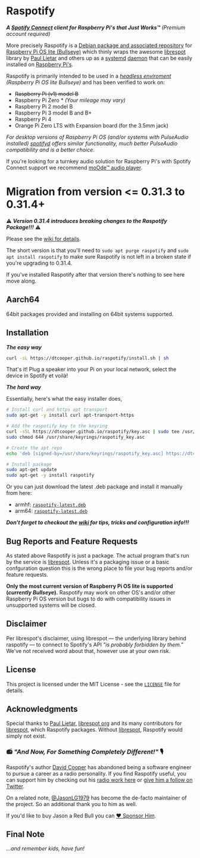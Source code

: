 # Raspotify

_**A [Spotify Connect](https://www.spotify.com/connect/) client for Raspberry Pi's
that Just Works™**_ *(Premium account required)*

More precisely Raspotify is a
[Debian package and associated repository](https://en.wikipedia.org/wiki/Deb_\(file_format\)) for [Raspberry Pi OS lite (Bullseye)](https://www.raspberrypi.org/downloads/raspbian/)
which thinly wraps the awesome
[librespot](https://github.com/librespot-org/librespot) library by
[Paul Lietar](https://github.com/plietar) and others up as a [systemd](https://en.wikipedia.org/wiki/Systemd) [daemon](https://en.wikipedia.org/wiki/Daemon_(computing)) that can be easily installed on [Raspberry Pi's](https://www.raspberrypi.com/products).

Raspotify is primarily intended to be used in a _[headless enviroment](https://en.wikipedia.org/wiki/Headless_computer) (Raspberry Pi OS lite Bullseye)_ and has been verified to work on:

* ~~Raspberry Pi (v1) model B~~
* Raspberry Pi Zero * *(Your mileage may vary)*
* Raspberry Pi 2 model B
* Raspberry Pi 3 model B and B+
* Raspberry Pi 4
* Orange Pi Zero LTS with Expansion board (for the 3.5mm jack)

_For desktop versions of Raspberry Pi OS (and/or systems with PulseAudio installed) [spotifyd](https://spotifyd.github.io/spotifyd/installation/Raspberry-Pi.html) offers similar functionality, much better PulseAudio compatibility and is a better choice._

If you're looking for a turnkey audio solution for Raspberry Pi's with Spotify Connect support we recommend [moOde™ audio player](https://moodeaudio.org/).

# Migration from version <= 0.31.3 to 0.31.4+

⚠️ _**Version 0.31.4 introduces breaking changes to the Raspotify Package!!!**_ ⚠️

Please see the [wiki for details](https://github.com/dtcooper/raspotify/wiki/Migration-from-older-versions-to-0.31.4-and-beyond).

The short version is that you'll need to `sudo apt purge raspotify` and `sudo apt install raspotify` to make sure Raspotify is not left in a broken state if you're upgrading to 0.31.4.

If you've installed Raspotify after that version there's nothing to see here move along.

## Aarch64

64bit packages provided and installing on 64bit systems supported.

## Installation

_**The easy way**_

```bash
curl -sL https://dtcooper.github.io/raspotify/install.sh | sh
```

That's it! Plug a speaker into your Pi on your local network, select the device
in Spotify et voilà!

_**The hard way**_

Essentially, here's what the easy installer does,

```bash
# Install curl and https apt transport
sudo apt-get -y install curl apt-transport-https

# Add the raspotify key to the keyring
curl -sSL https://dtcooper.github.io/raspotify/key.asc | sudo tee /usr/share/keyrings/raspotify_key.asc  > /dev/null
sudo chmod 644 /usr/share/keyrings/raspotify_key.asc

# Create the apt repo
echo 'deb [signed-by=/usr/share/keyrings/raspotify_key.asc] https://dtcooper.github.io/raspotify raspotify main' | sudo tee /etc/apt/sources.list.d/raspotify.list

# Install package
sudo apt-get update
sudo apt-get -y install raspotify
```

Or you can just download the latest .deb package and install it manually from here:
* armhf: [`raspotify-latest.deb`](https://dtcooper.github.io/raspoify-latest_armhf.deb)
* arm64: [`raspotify-latest.deb`](https://dtcooper.github.io/raspotify/raspotify-latest_arm64.deb)

_**Don't forget to checkout the [wiki](https://github.com/dtcooper/raspotify/wiki) for tips, tricks and configuration info!!!**_

## Bug Reports and Feature Requests

As stated above Raspotify is just a package. The actual program that's run by the service is [librespot](https://github.com/librespot-org/librespot). Unless it's a packaging issue or a basic confguration question this is the wrong place to file your bug reports and/or feature requests.

**Only the most current version of Raspberry Pi OS lite is supported (_currently Bullseye_).** Raspotify may work on other OS's and/or other Raspberry Pi OS version but bugs to do with compatibility issues in unsupported systems will be closed. 

## Disclaimer

Per librespot's disclaimer, using librespot &mdash; the underlying library behind
raspotify &mdash; to connect to Spotify's API _"is probably forbidden by them."_
We've not received word about that, however use at your own risk.

## License

This project is licensed under the MIT License - see the [`LICENSE`](LICENSE)
file for details.

## Acknowledgments

Special thanks to [Paul Lietar](https://github.com/plietar), [librespot org](https://github.com/librespot-org)
and its many contributors for [librespot](https://github.com/librespot-org/librespot),
which Raspotify packages. Without [librespot](https://github.com/librespot-org/librespot),
Raspotify would simply not exist.

### 📻 _"And Now, For Something Completely Different!"_ 🎙️

Raspotify's author [David Cooper](https://jew.pizza/) has abandoned being a software
engineer to pursue a career as a radio personality. If you find Raspotify useful, you
can support him by checking out his [radio work here](https://jew.pizza/) or
[give him a follow on Twitter](https://twitter.com/dtcooper).

On a related note, [@JasonLG1979](https://github.com/JasonLG1979) has become the
de-facto maintainer of the project. So an additional thank you to him as well.

If you'd like to buy Jason a Red Bull you can [❤️ Sponsor Him](https://github.com/sponsors/JasonLG1979).

## Final Note

_...and remember kids, have fun!_

